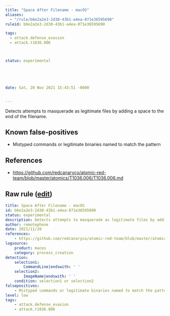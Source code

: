 ```yaml
---
title: "Space After Filename - macOS"
aliases:
  - "/rule/b6e2a2e3-2d30-43b1-a4ea-071e36595690"
ruleid: b6e2a2e3-2d30-43b1-a4ea-071e36595690

tags:
  - attack.defense_evasion
  - attack.t1036.006



status: experimental





date: Sat, 20 Nov 2021 15:43:51 -0600


---
```


Detects attempts to masquerade as legitimate files by adding a space to the end of the filename.

<!--more-->


## Known false-positives

* Mistyped commands or legitimate binaries named to match the pattern



## References

* https://github.com/redcanaryco/atomic-red-team/blob/master/atomics/T1036.006/T1036.006.md


## Raw rule ([edit](https://github.com/SigmaHQ/sigma/edit/master/rules/linux/macos/process_creation/proc_creation_macos_space_after_filename.yml))
```yaml
title: Space After Filename - macOS
id: b6e2a2e3-2d30-43b1-a4ea-071e36595690
status: experimental
description: Detects attempts to masquerade as legitimate files by adding a space to the end of the filename.
author: remotephone
date: 2021/11/20
references:
    - https://github.com/redcanaryco/atomic-red-team/blob/master/atomics/T1036.006/T1036.006.md
logsource:
    product: macos
    category: process_creation
detection:
    selection1:
        CommandLine|endswith: ' '
    selection2:
        ImageName|endswith: ' '
    condition: selection1 or selection2
falsepositives:
    - Mistyped commands or legitimate binaries named to match the pattern
level: low
tags:
    - attack.defense_evasion
    - attack.t1036.006

```
